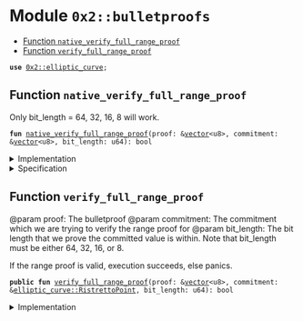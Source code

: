 
<a name="0x2_bulletproofs"></a>

# Module `0x2::bulletproofs`



-  [Function `native_verify_full_range_proof`](#0x2_bulletproofs_native_verify_full_range_proof)
-  [Function `verify_full_range_proof`](#0x2_bulletproofs_verify_full_range_proof)


<pre><code><b>use</b> <a href="elliptic_curve.md#0x2_elliptic_curve">0x2::elliptic_curve</a>;
</code></pre>



<a name="0x2_bulletproofs_native_verify_full_range_proof"></a>

## Function `native_verify_full_range_proof`

Only bit_length = 64, 32, 16, 8 will work.


<pre><code><b>fun</b> <a href="bulletproofs.md#0x2_bulletproofs_native_verify_full_range_proof">native_verify_full_range_proof</a>(proof: &<a href="">vector</a>&lt;u8&gt;, commitment: &<a href="">vector</a>&lt;u8&gt;, bit_length: u64): bool
</code></pre>



<details>
<summary>Implementation</summary>


<pre><code><b>native</b> <b>fun</b> <a href="bulletproofs.md#0x2_bulletproofs_native_verify_full_range_proof">native_verify_full_range_proof</a>(proof: &<a href="">vector</a>&lt;u8&gt;, commitment: &<a href="">vector</a>&lt;u8&gt;, bit_length: u64): bool;
</code></pre>



</details>

<details>
<summary>Specification</summary>



<pre><code><b>pragma</b> opaque;
</code></pre>



</details>

<a name="0x2_bulletproofs_verify_full_range_proof"></a>

## Function `verify_full_range_proof`

@param proof: The bulletproof
@param commitment: The commitment which we are trying to verify the range proof for
@param bit_length: The bit length that we prove the committed value is within. Note that bit_length must be either 64, 32, 16, or 8.

If the range proof is valid, execution succeeds, else panics.


<pre><code><b>public</b> <b>fun</b> <a href="bulletproofs.md#0x2_bulletproofs_verify_full_range_proof">verify_full_range_proof</a>(proof: &<a href="">vector</a>&lt;u8&gt;, commitment: &<a href="elliptic_curve.md#0x2_elliptic_curve_RistrettoPoint">elliptic_curve::RistrettoPoint</a>, bit_length: u64): bool
</code></pre>



<details>
<summary>Implementation</summary>


<pre><code><b>public</b> <b>fun</b> <a href="bulletproofs.md#0x2_bulletproofs_verify_full_range_proof">verify_full_range_proof</a>(proof: &<a href="">vector</a>&lt;u8&gt;, commitment: &RistrettoPoint, bit_length: u64): bool {
    <a href="bulletproofs.md#0x2_bulletproofs_native_verify_full_range_proof">native_verify_full_range_proof</a>(proof, &ec::bytes(commitment), bit_length)
}
</code></pre>



</details>
